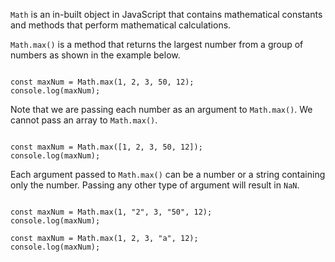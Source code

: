 `Math` is an in-built object in JavaScript
that contains mathematical constants
and
methods that perform mathematical calculations.

`Math.max()` is a method
that returns the largest number
from a group of numbers
as shown in the example below.

<codeblock language="javascript" type="lesson">
<code>
const maxNum = Math.max(1, 2, 3, 50, 12);
console.log(maxNum);
</code>
</codeblock>

Note that we are passing each number
as an argument to `Math.max()`.
We cannot pass an array to `Math.max()`.

<codeblock language="javascript" type="lesson">
<code>
const maxNum = Math.max([1, 2, 3, 50, 12]);
console.log(maxNum);
</code>
</codeblock>

Each argument passed to `Math.max()` can be
a number or a string containing only the number.
Passing any other type of argument will result in `NaN`.

<codeblock language="javascript" type="lesson">
<code>
const maxNum = Math.max(1, "2", 3, "50", 12);
console.log(maxNum);
</code>
</codeblock><codeblock language="javascript" type="lesson">
<code>
const maxNum = Math.max(1, 2, 3, "a", 12);
console.log(maxNum);
</code>
</codeblock>